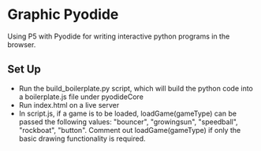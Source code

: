 # Graphic Pyodide
Using P5 with Pyodide for writing interactive python programs in the browser.

## Set Up
 - Run the build_boilerplate.py script, which will build the python code into a boilerplate.js file under pyodideCore
 - Run index.html on a live server
 - In script.js, if a game is to be loaded, loadGame(gameType) can be passed the following values: "bouncer", "growingsun", "speedball", "rockboat", "button". Comment out loadGame(gameType) if only the basic drawing functionality is required.